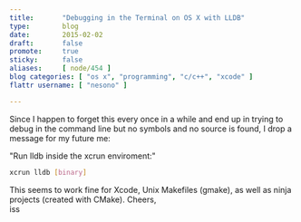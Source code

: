 ```yaml
---
title:       "Debugging in the Terminal on OS X with LLDB"
type:        blog
date:        2015-02-02
draft:       false
promote:     true
sticky:      false
aliases:     [ node/454 ]
blog categories: [ "os x", "programming", "c/c++", "xcode" ]
flattr username: [ "nesono" ]

---
```


<!--more-->
Since I happen to forget this every once in a while and end up in trying to debug in the command line but no symbols and no source is found, I drop a message for my future me:
<!--break-->
"Run lldb inside the xcrun enviroment:"

```bash
xcrun lldb [binary]
```

This seems to work fine for Xcode, Unix Makefiles (gmake), as well as ninja projects (created with CMake). Cheers,  
iss
